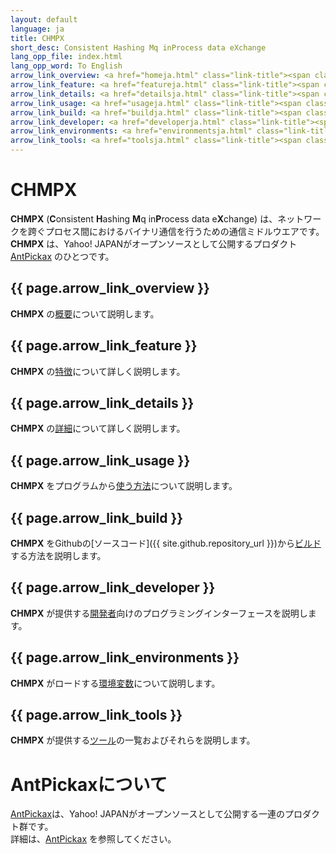 ```yaml
---
layout: default
language: ja
title: CHMPX
short_desc: Consistent Hashing Mq inProcess data eXchange
lang_opp_file: index.html
lang_opp_word: To English
arrow_link_overview: <a href="homeja.html" class="link-title"><span class="arrow-base link-arrow-right"></span>概要</a>
arrow_link_feature: <a href="featureja.html" class="link-title"><span class="arrow-base link-arrow-right"></span>特徴</a>
arrow_link_details: <a href="detailsja.html" class="link-title"><span class="arrow-base link-arrow-right"></span>詳細</a>
arrow_link_usage: <a href="usageja.html" class="link-title"><span class="arrow-base link-arrow-right"></span>使い方</a>
arrow_link_build: <a href="buildja.html" class="link-title"><span class="arrow-base link-arrow-right"></span>ビルド</a>
arrow_link_developer: <a href="developerja.html" class="link-title"><span class="arrow-base link-arrow-right"></span>開発者</a>
arrow_link_environments: <a href="environmentsja.html" class="link-title"><span class="arrow-base link-arrow-right"></span>環境変数</a>
arrow_link_tools: <a href="toolsja.html" class="link-title"><span class="arrow-base link-arrow-right"></span>ツール</a>
---
```


# **CHMPX**
**CHMPX** (**C**onsistent **H**ashing **M**q in**P**rocess data e**X**change) は、ネットワークを跨ぐプロセス間におけるバイナリ通信を行うための通信ミドルウエアです。
**CHMPX** は、Yahoo! JAPANがオープンソースとして公開するプロダクト [AntPickax](https://antpick.ax/indexja.html) のひとつです。

## {{ page.arrow_link_overview }}
**CHMPX** の[概要](homeja.html)について説明します。  

## {{ page.arrow_link_feature }}
**CHMPX** の[特徴](featureja.html)について詳しく説明します。  

## {{ page.arrow_link_details }}
**CHMPX** の[詳細](detailsja.html)について詳しく説明します。  

## {{ page.arrow_link_usage }}
**CHMPX** をプログラムから[使う方法](usageja.html)について説明します。  

## {{ page.arrow_link_build }}
**CHMPX** をGithubの[ソースコード]({{ site.github.repository_url }})から[ビルド](buildja.html)する方法を説明します。

## {{ page.arrow_link_developer }}
**CHMPX** が提供する[開発者](developerja.html)向けのプログラミングインターフェースを説明します。

## {{ page.arrow_link_environments }}
**CHMPX** がロードする[環境変数](environmentsja.html)について説明します。

## {{ page.arrow_link_tools }}
**CHMPX** が提供する[ツール](toolsja.html)の一覧およびそれらを説明します。

# **AntPickaxについて**
[AntPickax](https://antpick.ax/indexja.html)は、Yahoo! JAPANがオープンソースとして公開する一連のプロダクト群です。  
詳細は、[AntPickax](https://antpick.ax/indexja.html) を参照してください。
